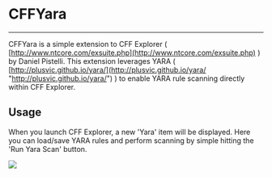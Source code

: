 # CFFYara #

----------

CFFYara is a simple extension to CFF Explorer ( [http://www.ntcore.com/exsuite.php](http://www.ntcore.com/exsuite.php) ) by Daniel Pistelli. This extension leverages YARA ( [http://plusvic.github.io/yara/](http://plusvic.github.io/yara/ "http://plusvic.github.io/yara/") ) to enable YARA rule scanning directly within CFF Explorer.

## Usage ##

When you launch CFF Explorer, a new 'Yara' item will be displayed. Here you can load/save YARA rules and perform scanning by simple hitting the 'Run Yara Scan' button.

![](https://raw.githubusercontent.com/bfosterjr/CFFYara/master/cffyara.png)